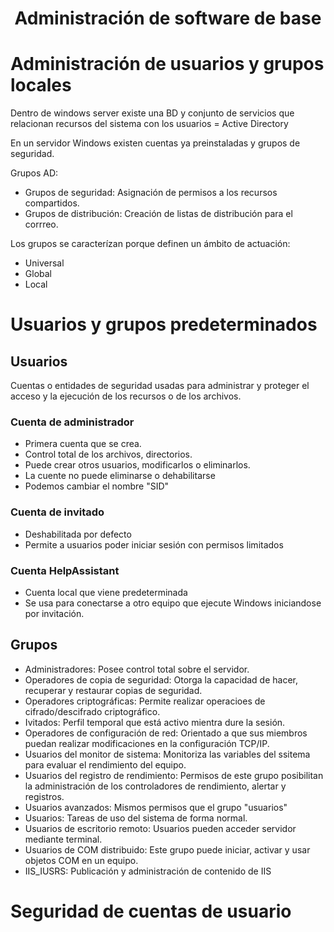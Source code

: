 <h1 align="center"> Administración de software de base </h1>

# Administración de usuarios y grupos locales

Dentro de windows server existe una BD y conjunto de servicios que relacionan recursos del sistema con los usuarios = Active Directory

En un servidor Windows existen cuentas ya preinstaladas y grupos de seguridad.

Grupos AD:

- Grupos de seguridad: Asignación de permisos a los recursos compartidos.
- Grupos de distribución: Creación de listas de distribución para el corrreo.

Los grupos se caracterízan porque definen un ámbito de actuación:

- Universal
- Global
- Local

# Usuarios y grupos predeterminados

## Usuarios

Cuentas o entidades de seguridad usadas para administrar y proteger el acceso y la ejecución de los recursos o de los archivos.

### Cuenta de administrador

- Primera cuenta que se crea. 
- Control total de los archivos, directorios.
- Puede crear otros usuarios, modificarlos o eliminarlos.
- La cuente no puede eliminarse o dehabilitarse
- Podemos cambiar el nombre "SID"

### Cuenta de invitado

- Deshabilitada por defecto
- Permite a usuarios poder iniciar sesión con permisos limitados

### Cuenta HelpAssistant

- Cuenta local que viene predeterminada
- Se usa para conectarse a otro equipo que ejecute Windows iniciandose por invitación.

## Grupos

- Administradores: Posee control total sobre el servidor.
- Operadores de copia de seguridad: Otorga la capacidad de hacer, recuperar y restaurar copias de seguridad.
- Operadores criptográficas: Permite realizar operacioes de cifrado/descifrado criptográfico.
- Ivitados: Perfil temporal que está activo mientra dure la sesión.
- Operadores de configuración de red: Orientado a que sus miembros puedan realizar modificaciones en la configuración TCP/IP.
- Usuarios del monitor de sistema: Monitoriza las variables del ssitema para evaluar el rendimiento del equipo.
- Usuarios del registro de rendimiento: Permisos de este grupo posibilitan la administración de los controladores de rendimiento, alertar y registros.
- Usuarios avanzados: Mismos permisos que el grupo "usuarios"
- Usuarios: Tareas de uso del sistema de forma normal.
- Usuarios de escritorio remoto: Usuarios pueden acceder servidor mediante terminal.
- Usuarios de COM distribuido: Este grupo puede iniciar, activar y usar objetos COM en un equipo.
- IIS_IUSRS: Publicación y administración de contenido de IIS

# Seguridad de cuentas de usuario


